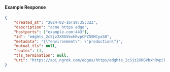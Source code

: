 <!-- Code generated for API Clients. DO NOT EDIT. -->

#### Example Response

```json
{
	"created_at": "2024-02-16T19:35:32Z",
	"description": "acme https edge",
	"hostports": ["example.com:443"],
	"id": "edghts_2cSjz2XRGVbxhRvpCPZ5SMCyxS0",
	"metadata": "{\"environment\": \"production\"}",
	"mutual_tls": null,
	"routes": [],
	"tls_termination": null,
	"uri": "https://api.ngrok.com/edges/https/edghts_2cSjz2XRGVbxhRvpCPZ5SMCyxS0"
}
```
